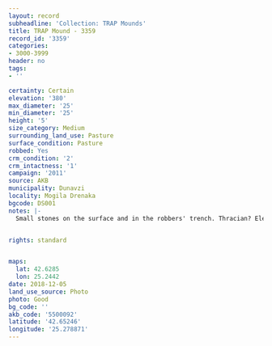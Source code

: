 ```yaml
---
layout: record
subheadline: 'Collection: TRAP Mounds'
title: TRAP Mound - 3359
record_id: '3359'
categories:
- 3000-3999
header: no
tags:
- ''

certainty: Certain
elevation: '380'
max_diameter: '25'
min_diameter: '25'
height: '5'
size_category: Medium
surrounding_land_use: Pasture
surface_condition: Pasture
robbed: Yes
crm_condition: '2'
crm_intactness: '1'
campaign: '2011'
source: AKB
municipality: Dunavzi
locality: Mogila Drenaka
bgcode: DS001
notes: |-
  Small stones on the surface and in the robbers' trench. Thracian? Elevation marker on the top.


rights: standard


maps:
  lat: 42.6285
  lon: 25.2442
date: 2018-12-05
land_use_source: Photo
photo: Good
bg_code: ''
akb_code: '5500092'
latitude: '42.65246'
longitude: '25.278871'
---
```

